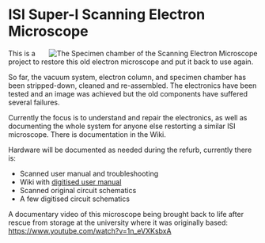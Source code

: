 # ISI Super-I Scanning Electron Microscope

<img align="right" src="https://github.com/user-attachments/assets/d402b069-334c-4cdd-84aa-dfaa97b3b684" alt="The Specimen chamber of the Scanning Electron Microscope">

This is a project to restore this old electron microscope and put it back to use again.

So far, the vacuum system, electron column, and specimen chamber has been stripped-down, cleaned and re-assembled. The electronics have been tested and an image was achieved but the old components have suffered several failures.

Currently the focus is to understand and repair the electronics, as well as documenting the whole system for anyone else restorting a similar ISI microscope. There is documentation in the Wiki.

Hardware will be documented as needed during the refurb, currently there is:
- Scanned user manual and troubleshooting
- Wiki with [digitised user manual](wiki/Original-Instruction-Manual)
- Scanned original circuit schematics
- A few digitised circuit schematics

A documentary video of this microscope being brought back to life after rescue from storage at the university where it was originally based: https://www.youtube.com/watch?v=1n_eVXKsbxA
